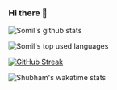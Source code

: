 ### Hi there 👋

<!--
**somil24/somil24** is a ✨ _special_ ✨ repository because its `README.md` (this file) appears on your GitHub profile.

Here are some ideas to get you started:

- 🔭 I’m currently working on ...
- 🌱 I’m currently learning ...
- 👯 I’m looking to collaborate on ...
- 🤔 I’m looking for help with ...
- 💬 Ask me about ...
- 📫 How to reach me: ...
- 😄 Pronouns: ...
- ⚡ Fun fact: ...
-->
![Somil's github stats](https://github-readme-stats.vercel.app/api?username=somil24&count_private=true&show_icons=true&theme=midnight-purple&hide=contribs,issues)

![Somil's top used languages](https://github-readme-stats.vercel.app/api/top-langs/?username=somil24&layout=compact&theme=midnight-purple)

[![GitHub Streak](http://github-readme-streak-stats.herokuapp.com?user=somil24&theme=github-light&date_format=M%20j%5B%2C%20Y%5D)](https://git.io/streak-stats)


![Shubham's wakatime stats](https://github-readme-stats.vercel.app/api/wakatime?username=somil24&layout=compact)
